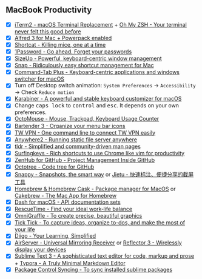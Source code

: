 ## MacBook Productivity

* [x] [iTerm2 - macOS Terminal Replacement](https://www.iterm2.com/) + [Oh My ZSH - Your terminal never felt this good before](https://ohmyz.sh/)
* [x] [Alfred 3 for Mac + Powerpack enabled](https://www.alfredapp.com/)
* [x] [Shortcat - Killing mice, one at a time](https://shortcatapp.com/)
* [x] [1Password - Go ahead. Forget your passwords](https://1password.com/)
* [x] [SizeUp - Powerful, keyboard-centric window management](http://www.irradiatedsoftware.com/sizeup/)
* [x] [Snap - Ridiculously easy shortcut management for Mac](https://itunes.apple.com/cn/app/snap/id418073146?l=en&mt=12)
* [x] [Command-Tab Plus - Keyboard-centric applications and windows switcher for macOS](http://commandtab.noteifyapp.com/)
* [x] Turn off Desktop switch animation: `System Preferences` -> `Accessibility` -> Check `Reduce motion`
* [x] [Karabiner - A powerful and stable keyboard customizer for macOS](https://pqrs.org/osx/karabiner/)
* [x] Change <kbd>caps lock</kbd> to <kbd>control</kbd> and <kbd>esc</kbd>. It depends on your own preferences.
* [x] [OctoMouse - Mouse, Trackpad, Keyboard Usage Counter](https://konsomejona.github.io/OctoMouse/)
* [x] [Bartender 3 - Organize your menu bar icons](https://www.macbartender.com/)
* [x] [TW VPN - One command line to connect TW VPN easily](https://github.com/Waterstrong/tw-vpn)
* [x] [Anywhere2 - Running static file server anywhere](https://www.npmjs.com/package/anywhere2)
* [x] [tldr - Simplified and community-driven man pages](https://tldr.sh/)
* [x] [Surfingkeys - Rich shortcuts to use Chrome like vim for productivity](https://chrome.google.com/webstore/detail/surfingkeys/gfbliohnnapiefjpjlpjnehglfpaknnc)
* [x] [ZenHub for GitHub - Project Management Inside GitHub](https://chrome.google.com/webstore/detail/zenhub-for-github/ogcgkffhplmphkaahpmffcafajaocjbd)
* [x] [Octotree - Code tree for GitHub](https://chrome.google.com/webstore/detail/octotree/bkhaagjahfmjljalopjnoealnfndnagc)
* [x] [Snappy - Snapshots, the smart way](http://snappy-app.com/) or [Jietu - 快速标注、便捷分享的截屏工具](https://itunes.apple.com/cn/app/jie-tu-jietu-kuai-su-biao/id1059334054?mt=12)
* [x] [Homebrew & Homebrew Cask - Package manager for MacOS](https://brew.sh/) or [Cakebrew - The Mac App for Homebrew](https://www.cakebrew.com/)
* [x] [Dash for macOS - API documentation sets](https://kapeli.com/dash)
* [x] [RescueTime - Find your ideal work‑life balance](https://www.rescuetime.com/)
* [x] [OmniGraffle - To create precise, beautiful graphics](https://www.omnigroup.com/omnigraffle/)
* [x] [Tick Tick - To capture ideas, organize to-dos, and make the most of your life](https://www.ticktick.com/)
* [x] [Diigo - Your Learning, Simplified](https://www.diigo.com/index)
* [x] [AirServer - Universal Mirroring Receiver](https://www.airserver.com/) or [Reflector 3 - Wirelessly display your devices](http://www.airsquirrels.com/reflector/try/)
* [x] [Sublime Text 3 - A sophisticated text editor for code, markup and prose](https://www.sublimetext.com/) + [Typora - A Truly Minimal 
Markdown Editor](https://typora.io/)
* [x] [Package Control Syncing - To sync installed sublime packages](https://packagecontrol.io/docs/syncing)
